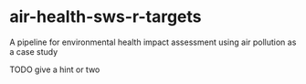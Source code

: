 # air-health-sws-r-targets
A pipeline for environmental health impact assessment using air pollution as a case study

TODO give a hint or two
